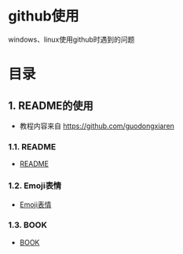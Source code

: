 # github使用
windows、linux使用github时遇到的问题
# 目录
## 1. README的使用
* 教程内容来自 https://github.com/guodongxiaren  

### 1.1. README
* [README](https://github.com/CodyGuo/Go-Cody/blob/master/github/README/README.md "README")  

### 1.2. Emoji表情
* [Emoji表情](https://github.com/CodyGuo/Go-Cody/blob/master/github/README/emoji.md "Emoji表情")  

### 1.3. BOOK
* [BOOK](https://github.com/CodyGuo/Go-Cody/blob/master/github/README/Book/example.md "BOOK")
